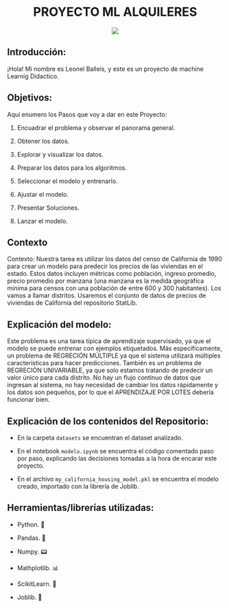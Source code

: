 # <h1 align=center> **PROYECTO ML ALQUILERES** </h1>

<p align="center">
<img src="https://www.elfinancierocr.com/resizer/A5KgZLcsRVT3f-WgEPquNkv0C-4=/1440x0/filters:format(jpg):quality(70)/cloudfront-us-east-1.images.arcpublishing.com/gruponacion/KPYSWMMBFFARXOIAJERIT7ZLVY.jpg"   
>
</p>


## Introducción:

¡Hola!  Mi nombre es Leonel Balleis, y este es un proyecto de machine Learnig Didactico.

## Objetivos: 

Aquí enumero los Pasos que voy a dar en este Proyecto:

1. Encuadrar el problema y observar el panorama general.

2. Obtener los datos.

3. Explorar y visualizar los datos.

4. Preparar los datos para los algoritmos.

5. Seleccionar el modelo y entrenarlo.

6. Ajustar el modelo.

7. Presentar Soluciones.

8. Lanzar el modelo.

## Contexto

Contexto: Nuestra tarea es utilizar los datos del censo de California de 1990 para crear un modelo para predecir los precios de las viviendas en el estado.
Estos datos incluyen métricas como población, ingreso promedio, precio promedio por manzana (una manzana es la medida geográfica mínima para censos con una población de entre 600 y 300 habitantes).
Los vamos a llamar distritos.
Usaremos el conjunto de datos de precios de viviendas de California del repositorio StatLib.

## Explicación del modelo:

Este problema es una tarea típica de aprendizaje supervisado, ya que el modelo se puede entrenar con ejemplos etiquetados. Más específicamente, un problema de REGRECIÓN MÚLTIPLE ya que el sistema utilizará múltiples características para hacer predicciones.
También es un problema de REGRECIÓN UNIVARIABLE, ya que solo estamos tratando de predecir un valor único para cada distrito.
No hay un flujo continuo de datos que ingresan al sistema, no hay necesidad de cambiar los datos rápidamente y los datos son pequeños, por lo que el APRENDIZAJE POR LOTES debería funcionar bien.

## Explicación de los contenidos del Repositorio:

+ En la carpeta `datasets` se encuentran el dataset analizado.

+ En el notebook `modelo.ipynb` se encuentra el código comentado paso por paso, explicando las decisiones tomadas a la hora de encarar este proyecto.

+ En el archivo `my_california_housing_model.pkl` se encuentra el modelo  creado, importado con la librería de Joblib.


## Herramientas/librerías utilizadas:

+ Python. 🐍

+ Pandas. 🐼

+ Numpy. 📟

+ Mathplotlib. 📊

+ ScikitLearn. 🤖

+ Joblib. 📁


